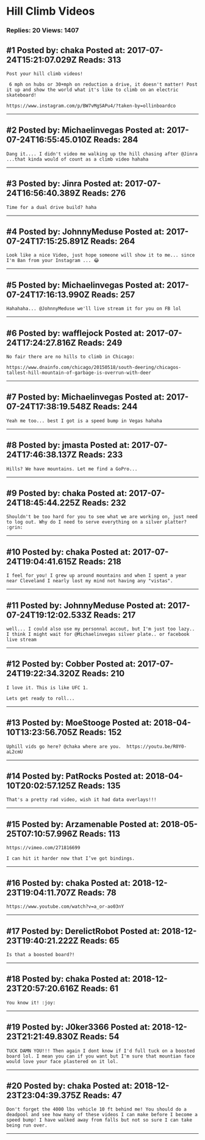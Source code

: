 # Hill Climb Videos

### Replies: 20 Views: 1407

## \#1 Posted by: chaka Posted at: 2017-07-24T15:21:07.029Z Reads: 313

```
Post your hill climb videos!

 6 mph on hubs or 30+mph on reduction a drive, it doesn't matter! Post it up and show the world what it's like to climb on an electric skateboard!

https://www.instagram.com/p/BW7vMgSAPu4/?taken-by=ollinboardco
```

---
## \#2 Posted by: Michaelinvegas Posted at: 2017-07-24T16:55:45.010Z Reads: 284

```
Dang it.... I didn't video me walking up the hill chasing after @Jinra ...that kinda would of count as a climb video hahaha
```

---
## \#3 Posted by: Jinra Posted at: 2017-07-24T16:56:40.389Z Reads: 276

```
Time for a dual drive build? haha
```

---
## \#4 Posted by: JohnnyMeduse Posted at: 2017-07-24T17:15:25.891Z Reads: 264

```
Look like a nice Video, just hope someone will show it to me... since I'm Ban from your Instagram ... 😂
```

---
## \#5 Posted by: Michaelinvegas Posted at: 2017-07-24T17:16:13.990Z Reads: 257

```
Hahahaha... @JohnnyMeduse we'll live stream it for you on FB lol
```

---
## \#6 Posted by: wafflejock Posted at: 2017-07-24T17:24:27.816Z Reads: 249

```
No fair there are no hills to climb in Chicago:

https://www.dnainfo.com/chicago/20150518/south-deering/chicagos-tallest-hill-mountain-of-garbage-is-overrun-with-deer
```

---
## \#7 Posted by: Michaelinvegas Posted at: 2017-07-24T17:38:19.548Z Reads: 244

```
Yeah me too... best I got is a speed bump in Vegas hahaha
```

---
## \#8 Posted by: jmasta Posted at: 2017-07-24T17:46:38.137Z Reads: 233

```
Hills? We have mountains. Let me find a GoPro...
```

---
## \#9 Posted by: chaka Posted at: 2017-07-24T18:45:44.225Z Reads: 232

```
Shouldn't be too hard for you to see what we are working on, just need to log out. Why do I need to serve everything on a silver platter? :grin:
```

---
## \#10 Posted by: chaka Posted at: 2017-07-24T19:04:41.615Z Reads: 218

```
I feel for you! I grew up around mountains and when I spent a year near Cleveland I nearly lost my mind not having any "vistas".
```

---
## \#11 Posted by: JohnnyMeduse Posted at: 2017-07-24T19:12:02.533Z Reads: 217

```
well... I could also use my personnal accout, but I'm just too lazy.. I think I might wait for @Michaelinvegas silver plate.. or facebook live stream
```

---
## \#12 Posted by: Cobber Posted at: 2017-07-24T19:22:34.320Z Reads: 210

```
I love it. This is like UFC 1.

Lets get ready to roll...
```

---
## \#13 Posted by: MoeStooge Posted at: 2018-04-10T13:23:56.705Z Reads: 152

```
Uphill vids go here? @chaka where are you.  https://youtu.be/R0Y0-aL2cmU
```

---
## \#14 Posted by: PatRocks Posted at: 2018-04-10T20:02:57.125Z Reads: 135

```
That's a pretty rad video, wish it had data overlays!!!
```

---
## \#15 Posted by: Arzamenable Posted at: 2018-05-25T07:10:57.996Z Reads: 113

```
https://vimeo.com/271816699

I can hit it harder now that I’ve got bindings.
```

---
## \#16 Posted by: chaka Posted at: 2018-12-23T19:04:11.707Z Reads: 78

```
https://www.youtube.com/watch?v=a_or-ao03nY
```

---
## \#17 Posted by: DerelictRobot Posted at: 2018-12-23T19:40:21.222Z Reads: 65

```
Is that a boosted board?!
```

---
## \#18 Posted by: chaka Posted at: 2018-12-23T20:57:20.616Z Reads: 61

```
You know it! :joy:
```

---
## \#19 Posted by: J0ker3366 Posted at: 2018-12-23T21:21:49.830Z Reads: 54

```
TUCK DAMN YOU!!! Then again I dont know if I'd full tuck on a boosted board lol. I mean you can if you want but I'm sure that mountian face would love your face plastered on it lol.
```

---
## \#20 Posted by: chaka Posted at: 2018-12-23T23:04:39.375Z Reads: 47

```
Don't forget the 4000 lbs vehicle 10 ft behind me! You should do a deadpool and see how many of these videos I can make before I become a speed bump! I have walked away from falls but not so sure I can take being run over.
```

---

